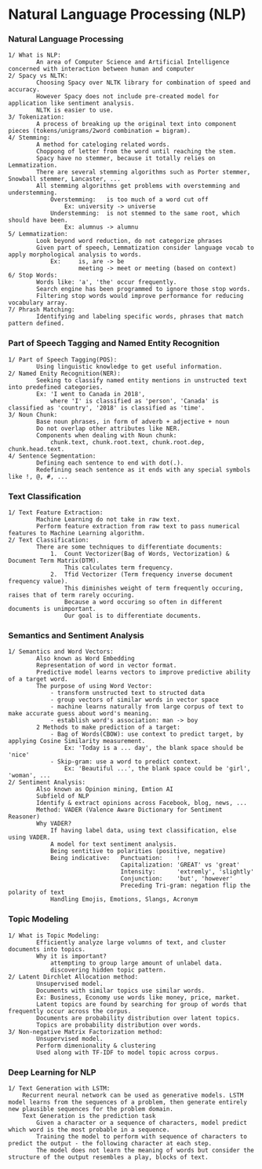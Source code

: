 # Natural Language Processing (NLP)

### Natural Language Processing

    1/ What is NLP:     
            An area of Computer Science and Artificial Intelligence concerned with interaction between human and computer
    2/ Spacy vs NLTK:   
            Choosing Spacy over NLTK library for combination of speed and accuracy. 
            However Spacy does not include pre-created model for application like sentiment analysis. 
            NLTK is easier to use.   
    3/ Tokenization:    
            A process of breaking up the original text into component pieces (tokens/unigrams/2word combination = bigram).
    4/ Stemming:        
            A method for cateloging related words.
            Choppong of letter from the word until reaching the stem.
            Spacy have no stemmer, because it totally relies on Lemmatization. 
            There are several stemming algorithms such as Porter stemmer, Snowball stemmer, Lancaster, ...
            All stemming algorithms get problems with overstemming and understemming.
                Overstemming:   is too much of a word cut off
                    Ex: university -> universe
                Understemming:  is not stemmed to the same root, which should have been.
                    Ex: alumnus -> alumnu
    5/ Lemmatization:   
            Look beyond word reduction, do not categorize phrases
            Given part of speech, Lemmatization consider language vocab to apply morphological analysis to words.
                Ex:     is, are -> be
                        meeting -> meet or meeting (based on context)
    6/ Stop Words:      
            Words like: 'a', 'the' occur frequently.
            Search engine has been programmed to ignore those stop words.
            Filtering stop words would improve performance for reducing vocabulary array.
    7/ Phrash Matching: 
            Identifying and labeling specific words, phrases that match pattern defined. 

### Part of Speech Tagging and Named Entity Recognition
   
    1/ Part of Speech Tagging(POS): 
            Using linguistic knowledge to get useful information.
    2/ Named Enity Recognition(NER):
            Seeking to classify named entity mentions in unstructed text into predefined categories.
            Ex: 'I went to Canada in 2018', 
                where 'I' is classified as 'person', 'Canada' is classified as 'country', '2018' is classified as 'time'.
    3/ Noun Chunk:              
            Base noun phrases, in form of adverb + adjective + noun
            Do not overlap other attributes like NER.
            Components when dealing with Noun chunk: 
                chunk.text, chunk.root.text, chunk.root.dep, chunk.head.text. 
    4/ Sentence Segmentation:   
            Defining each sentence to end with dot(.).
            Redefining seach sentence as it ends with any special symbols like !, @, #, ...

### Text Classification
   
    1/ Text Feature Extraction: 
            Machine Learning do not take in raw text.
            Perform feature extraction from raw text to pass numerical features to Machine Learning algorithm.
    2/ Text Classification:     
            There are some techniques to differentiate documents:
                1.  Count Vectorizer(Bag of Words, Vectorization) & Document Term Matrix(DTM).
                    This calculates term frequency.
                2.  Tfid Vectorizer (Term frequency inverse document frequency value).
                    This diminishes weight of term frequently occuring, raises that of term rarely occuring.
                    Because a word occuring so often in different documents is unimportant.
                    Our goal is to differentiate documents.

### Semantics and Sentiment Analysis
    
    1/ Semantics and Word Vectors:  
            Also known as Word Embedding
            Representation of word in vector format.
            Predictive model learns vectors to improve predictive ability of a target word.
            The purpose of using Word Vector:
                - transform unstructed text to structed data
                - group vectors of similar words in vector space
                - machine learns naturally from large corpus of text to make accurate guess about word's meaning.
                - establish word's association: man -> boy
            2 Methods to make prediction of a target:
                - Bag of Words(CBOW): use context to predict target, by applying Cosine Similarity measurement.
                    Ex: 'Today is a ... day', the blank space should be 'nice' 
                - Skip-gram: use a word to predict context.
                    Ex: 'Beautiful ...', the blank space could be 'girl', 'woman', ...
    2/ Sentiment Analysis:  
            Also known as Opinion mining, Emtion AI
            Subfield of NLP
            Identify & extract opinions across Facebook, blog, news, ...
            Method: VADER (Valence Aware Dictionary for Sentiment Reasoner)
            Why VADER?
                If having label data, using text classification, else using VADER.
                A model for text sentiment analysis.
                Being sentitive to polarities (positive, negative)
                Being indicative:   Punctuation:    !
                                    Capitalization: 'GREAT' vs 'great'
                                    Intensity:      'extremly', 'slightly'
                                    Conjunction:    'but', 'however'
                                    Preceding Tri-gram: negation flip the polarity of text
                Handling Emojis, Emotions, Slangs, Acronym
                
### Topic Modeling
    
    1/ What is Topic Modeling:      
            Efficiently analyze large volumns of text, and cluster documents into topics.
            Why it is important?
                attempting to group large amount of unlabel data.
                discovering hidden topic pattern.
    2/ Latent Dirchlet Allocation method:
            Unsupervised model.
            Documents with similar topics use similar words.
            Ex: Business, Economy use words like money, price, market.
            Latent topics are found by searching for group of words that frequently occur across the corpus.
            Documents are probability distribution over latent topics.
            Topics are probability distribution over words.
    3/ Non-negative Matrix Factorization method: 
            Unsupervised model.
            Perform dimenionality & clustering 
            Used along with TF-IDF to model topic across corpus.            

### Deep Learning for NLP
    
    1/ Text Generation with LSTM:
        Recurrent neural network can be used as generative models. LSTM model learns from the sequences of a problem, then generate entirely new plausible sequences for the problem domain.
        Text Generation is the prediction task
            Given a character or a sequence of characters, model predict which word is the most probable in a sequence.
            Training the model to perform with sequence of characters to predict the output - the following character at each step.
            The model does not learn the meaning of words but consider the structure of the output resembles a play, blocks of text.
        
